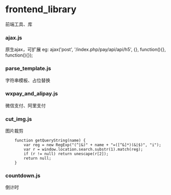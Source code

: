 # frontend_library
前端工具、库

### ajax.js
原生ajax，可扩展
	eg:
		ajax('post', '/index.php/pay/api/api/h5', {}, function(){}, function(){});

### parse_template.js
字符串模板、占位替换

### wxpay_and_alipay.js
微信支付、阿里支付

### cut_img.js
图片裁剪
```
	function getQueryString(name) {
		var reg = new RegExp("(^|&)" + name + "=([^&]*)(&|$)", "i");
		var r = window.location.search.substr(1).match(reg);
		if (r != null) return unescape(r[2]);
		return null;     
	}
```

### countdown.js
倒计时

